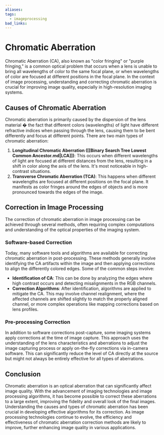 ```yaml
---
aliases: 
tags:
  - imageprocessing
bad_links:
---
```

# Chromatic Aberration

Chromatic Aberration (CA), also known as "color fringing" or "purple fringing," is a common optical problem that occurs when a lens is unable to bring all wavelengths of color to the same focal plane, or when wavelengths of color are focused at different positions in the focal plane. In the context of image processing, understanding and correcting chromatic aberration is crucial for improving image quality, especially in high-resolution imaging systems.

## Causes of Chromatic Aberration

Chromatic aberration is primarily caused by the dispersion of the lens material � the fact that different colors (wavelengths) of light have different refractive indices when passing through the lens, causing them to be bent differently and focus at different points. There are two main types of chromatic aberration:

1. **Longitudinal Chromatic Aberration ([[Binary Search Tree Lowest Common Ancestor.md|LCA]])**: This occurs when different wavelengths of light are focused at different distances from the lens, resulting in a shift in color along the axis of the lens. It's most noticeable in high-contrast situations.
2. **Transverse Chromatic Aberration (TCA)**: This happens when different wavelengths are focused at different positions on the focal plane. It manifests as color fringes around the edges of objects and is more pronounced towards the edges of the image.

## Correction in Image Processing

The correction of chromatic aberration in image processing can be achieved through several methods, often requiring complex computations and understanding of the optical properties of the imaging system. 

### Software-based Correction

Today, many software tools and algorithms are available for correcting chromatic aberration in post-processing. These methods generally involve identifying the CA artifacts within the image and then applying corrections to align the differently colored edges. Some of the common steps involve:

- **Identification of CA**: This can be done by analyzing the edges where high contrast occurs and detecting misalignments in the RGB channels.
- **Correction Algorithms**: After identification, algorithms are applied to mitigate the CA. This may involve channel realignment, where the affected channels are shifted slightly to match the properly aligned channel, or more complex operations like mapping corrections based on lens profiles.

### Pre-processing Correction

In addition to software corrections post-capture, some imaging systems apply corrections at the time of image capture. This approach uses the understanding of the lens characteristics and aberrations to adjust the image capturing process or apply on-the-fly corrections via in-camera software. This can significantly reduce the level of CA directly at the source but might not always be entirely effective for all types of aberrations.

## Conclusion

Chromatic aberration is an optical aberration that can significantly affect image quality. With the advancement of imaging technologies and image processing algorithms, it has become possible to correct these aberrations to a large extent, improving the fidelity and overall look of the final images. Understanding the causes and types of chromatic aberration has been crucial in developing effective algorithms for its correction. As image processing technologies continue to evolve, the efficiency and effectiveness of chromatic aberration correction methods are likely to improve, further enhancing image quality in various applications.